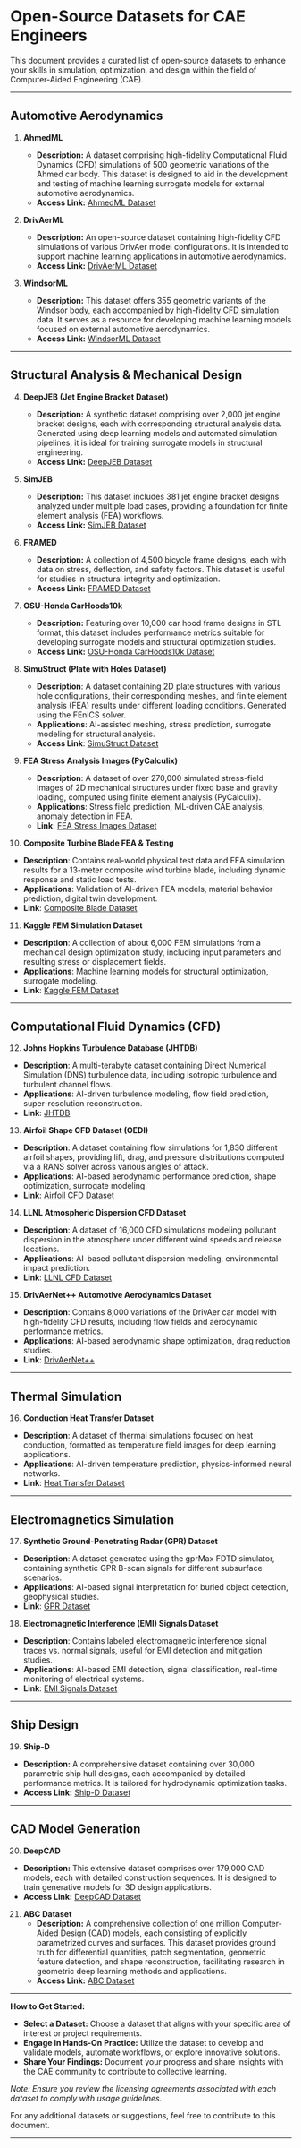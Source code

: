 # Open-Source Datasets for CAE Engineers

This document provides a curated list of open-source datasets to enhance your skills in simulation, optimization, and design within the field of Computer-Aided Engineering (CAE).

---

## Automotive Aerodynamics

1. **AhmedML**
   - **Description:** A dataset comprising high-fidelity Computational Fluid Dynamics (CFD) simulations of 500 geometric variations of the Ahmed car body. This dataset is designed to aid in the development and testing of machine learning surrogate models for external automotive aerodynamics.
   - **Access Link:** [AhmedML Dataset](https://neilashton.github.io/caemldatasets/ahmedml/)

2. **DrivAerML**
   - **Description:** An open-source dataset containing high-fidelity CFD simulations of various DrivAer model configurations. It is intended to support machine learning applications in automotive aerodynamics.
   - **Access Link:** [DrivAerML Dataset](https://neilashton.github.io/caemldatasets/drivaerml/)

3. **WindsorML**
   - **Description:** This dataset offers 355 geometric variants of the Windsor body, each accompanied by high-fidelity CFD simulation data. It serves as a resource for developing machine learning models focused on external automotive aerodynamics.
   - **Access Link:** [WindsorML Dataset](https://neilashton.github.io/caemldatasets/windsorml/)

---

## Structural Analysis & Mechanical Design

4. **DeepJEB (Jet Engine Bracket Dataset)**
   - **Description:** A synthetic dataset comprising over 2,000 jet engine bracket designs, each with corresponding structural analysis data. Generated using deep learning models and automated simulation pipelines, it is ideal for training surrogate models in structural engineering.
   - **Access Link:** [DeepJEB Dataset](https://www.narnia.ai/dataset)

5. **SimJEB**
   - **Description:** This dataset includes 381 jet engine bracket designs analyzed under multiple load cases, providing a foundation for finite element analysis (FEA) workflows.
   - **Access Link:** [SimJEB Dataset](https://simjeb.github.io/)

6. **FRAMED**
   - **Description:** A collection of 4,500 bicycle frame designs, each with data on stress, deflection, and safety factors. This dataset is useful for studies in structural integrity and optimization.
   - **Access Link:** [FRAMED Dataset](https://decode.mit.edu/projects/framed/)

7. **OSU-Honda CarHoods10k**
   - **Description:** Featuring over 10,000 car hood frame designs in STL format, this dataset includes performance metrics suitable for developing surrogate models and structural optimization studies.
   - **Access Link:** [OSU-Honda CarHoods10k Dataset](https://datadryad.org/stash/dataset/doi:10.5061/dryad.2fqz612pt)
  
8. **SimuStruct (Plate with Holes Dataset)**  
   - **Description**: A dataset containing 2D plate structures with various hole configurations, their corresponding meshes, and finite element analysis (FEA) results under different loading conditions. Generated using the FEniCS solver.  
   - **Applications**: AI-assisted meshing, stress prediction, surrogate modeling for structural analysis.  
   - **Access Link**: [SimuStruct Dataset](https://inductiva.ai/blog/article/simustruct-dataset)
  
9. **FEA Stress Analysis Images (PyCalculix)**  
   - **Description**: A dataset of over 270,000 simulated stress-field images of 2D mechanical structures under fixed base and gravity loading, computed using finite element analysis (PyCalculix).  
   - **Applications**: Stress field prediction, ML-driven CAE analysis, anomaly detection in FEA.  
   - **Link**: [FEA Stress Images Dataset](https://data.mendeley.com/datasets/wzbzznk8z3/1)
  
10. **Composite Turbine Blade FEA & Testing**  
   - **Description**: Contains real-world physical test data and FEA simulation results for a 13-meter composite wind turbine blade, including dynamic response and static load tests.  
   - **Applications**: Validation of AI-driven FEA models, material behavior prediction, digital twin development.  
   - **Link**: [Composite Blade Dataset](https://www.seanoe.org/data/00694/80564/)

11. **Kaggle FEM Simulation Dataset**  
   - **Description**: A collection of about 6,000 FEM simulations from a mechanical design optimization study, including input parameters and resulting stress or displacement fields.  
   - **Applications**: Machine learning models for structural optimization, surrogate modeling.  
   - **Link**: [Kaggle FEM Dataset](https://www.kaggle.com/datasets/daalgi/fem-simulations/data)

---

## Computational Fluid Dynamics (CFD)  

12. **Johns Hopkins Turbulence Database (JHTDB)**  
   - **Description**: A multi-terabyte dataset containing Direct Numerical Simulation (DNS) turbulence data, including isotropic turbulence and turbulent channel flows.  
   - **Applications**: AI-driven turbulence modeling, flow field prediction, super-resolution reconstruction.  
   - **Link**: [JHTDB](http://turbulence.pha.jhu.edu/)

13. **Airfoil Shape CFD Dataset (OEDI)**  
   - **Description**: A dataset containing flow simulations for 1,830 different airfoil shapes, providing lift, drag, and pressure distributions computed via a RANS solver across various angles of attack.  
   - **Applications**: AI-based aerodynamic performance prediction, shape optimization, surrogate modeling.  
   - **Link**: [Airfoil CFD Dataset](https://data.openei.org/submissions/5970)

14. **LLNL Atmospheric Dispersion CFD Dataset**  
   - **Description**: A dataset of 16,000 CFD simulations modeling pollutant dispersion in the atmosphere under different wind speeds and release locations.  
   - **Applications**: AI-based pollutant dispersion modeling, environmental impact prediction.  
   - **Link**: [LLNL CFD Dataset](https://data-science.llnl.gov/open-data-initiative)

15. **DrivAerNet++ Automotive Aerodynamics Dataset**  
   - **Description**: Contains 8,000 variations of the DrivAer car model with high-fidelity CFD results, including flow fields and aerodynamic performance metrics.  
   - **Applications**: AI-based aerodynamic shape optimization, drag reduction studies.  
   - **Link**: [DrivAerNet++](https://github.com/Mohamedelrefaie/DrivAerNet)

---

## Thermal Simulation  

16. **Conduction Heat Transfer Dataset**  
   - **Description**: A dataset of thermal simulations focused on heat conduction, formatted as temperature field images for deep learning applications.  
   - **Applications**: AI-driven temperature prediction, physics-informed neural networks.  
   - **Link**: [Heat Transfer Dataset](https://data.mendeley.com/datasets/rw9yk3c559/1)

---

## Electromagnetics Simulation  

17. **Synthetic Ground-Penetrating Radar (GPR) Dataset**  
   - **Description**: A dataset generated using the gprMax FDTD simulator, containing synthetic GPR B-scan signals for different subsurface scenarios.  
   - **Applications**: AI-based signal interpretation for buried object detection, geophysical studies.  
   - **Link**: [GPR Dataset](https://www.kaggle.com/competitions/gpr-data-processing)

18. **Electromagnetic Interference (EMI) Signals Dataset**  
   - **Description**: Contains labeled electromagnetic interference signal traces vs. normal signals, useful for EMI detection and mitigation studies.  
   - **Applications**: AI-based EMI detection, signal classification, real-time monitoring of electrical systems.  
   - **Link**: [EMI Signals Dataset](https://www.kaggle.com/datasets/ucimachinelearning/electromagnetic-interference-dataset)

---

## Ship Design

19. **Ship-D**
   - **Description:** A comprehensive dataset containing over 30,000 parametric ship hull designs, each accompanied by detailed performance metrics. It is tailored for hydrodynamic optimization tasks.
   - **Access Link:** [Ship-D Dataset](https://github.com/noahbagz/ShipD)

---

## CAD Model Generation

20. **DeepCAD**
   - **Description:** This extensive dataset comprises over 179,000 CAD models, each with detailed construction sequences. It is designed to train generative models for 3D design applications.
   - **Access Link:** [DeepCAD Dataset](https://github.com/ChrisWu1997/DeepCAD)
  
21. **ABC Dataset**
    - **Description:** A comprehensive collection of one million Computer-Aided Design (CAD) models, each consisting of explicitly parametrized curves and surfaces. This dataset provides ground truth for differential quantities, patch segmentation, geometric feature detection, and shape reconstruction, facilitating research in geometric deep learning methods and applications.
    - **Access Link:** [ABC Dataset](https://archive.nyu.edu/handle/2451/43778)

---

**How to Get Started:**

- **Select a Dataset:** Choose a dataset that aligns with your specific area of interest or project requirements.
- **Engage in Hands-On Practice:** Utilize the dataset to develop and validate models, automate workflows, or explore innovative solutions.
- **Share Your Findings:** Document your progress and share insights with the CAE community to contribute to collective learning.

*Note: Ensure you review the licensing agreements associated with each dataset to comply with usage guidelines.*

For any additional datasets or suggestions, feel free to contribute to this document.

---

